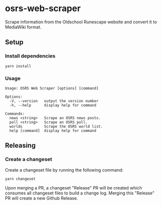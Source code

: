 # osrs-web-scraper

Scrape information from the Oldschool Runescape website and convert it to MediaWiki format.

## Setup

### Install dependencies

```
yarn install
```

### Usage

```
Usage: OSRS Web Scraper [options] [command]

Options:
  -V, --version   output the version number
  -h, --help      display help for command

Commands:
  news <string>   Scrape an OSRS news posts.
  poll <string>   Scrape an OSRS poll.
  worlds          Scrape the OSRS world list.
  help [command]  display help for command
```

## Releasing

### Create a changeset

Create a changeset file by running the following command:

```
yarn changeset
```

Upon merging a PR, a changeset "Release" PR will be created which consumes all changeset files to build a change log. Merging this "Release" PR will create a new Github Release.
